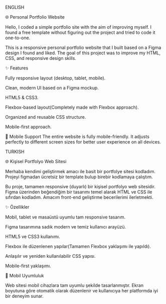 ENGLISH

🌐 Personal Portfolio Website

Hello, I coded a simple portfolio site with the aim of improving myself. I found a free template without figuring out the project and tried to code it one-to-one.

This is a responsive personal portfolio website that I built based on a Figma design I found and liked. The goal of this project was to improve my HTML, CSS, and responsive design skills.

✨ Features

Fully responsive layout (desktop, tablet, mobile).

Clean, modern UI based on a Figma mockup.

HTML5 & CSS3.

Flexbox-based layout(Completely made with Flexbox approach).

Organized and reusable CSS structure.

Mobile-first approach.

📱 Mobile Support
The entire website is fully mobile-friendly. It adjusts perfectly to different screen sizes for better user experience on all devices.






TURKISH

🌐 Kişisel Portfolyo Web Sitesi

Merhaba kendimi geliştirmek amacı ile basit bir portfolye sitesi kodladım. Projeyi figmadan ücretsiz bir template bulup birebir kodlamaya çalıştım.

Bu proje, tamamen responsive (duyarlı) bir kişisel portfolyo web sitesidir. Figma üzerinden beğendiğim bir tasarımı temel alarak HTML ve CSS ile sıfırdan kodladım. Amacım front-end geliştirme becerilerimi ilerletmekti.

✨ Özellikler

Mobil, tablet ve masaüstü uyumlu tam responsive tasarım.

Figma tasarımına sadık modern ve temiz kullanıcı arayüzü.

HTML5 ve CSS3 kullanımı.

Flexbox ile düzenlenen yapılar(Tamamen Flexbox yaklaşımı ile yapıldı).

Anlaşılır ve yeniden kullanılabilir CSS yapısı.

Mobile-first yaklaşımı.

📱 Mobil Uyumluluk

Web sitesi mobil cihazlara tam uyumlu şekilde tasarlanmıştır. Ekran boyutuna göre otomatik olarak düzenlenir ve kullanıcıya her platformda iyi bir deneyim sunar.
